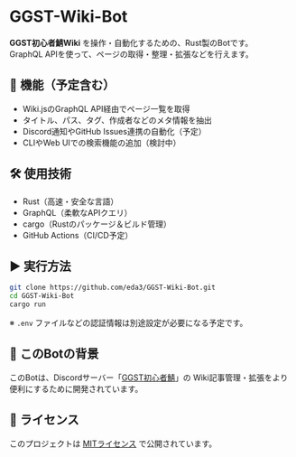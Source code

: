 # GGST-Wiki-Bot

**GGST初心者鯖Wiki** を操作・自動化するための、Rust製のBotです。  
GraphQL APIを使って、ページの取得・整理・拡張などを行えます。

## 🔧 機能（予定含む）
- Wiki.jsのGraphQL API経由でページ一覧を取得
- タイトル、パス、タグ、作成者などのメタ情報を抽出
- Discord通知やGitHub Issues連携の自動化（予定）
- CLIやWeb UIでの検索機能の追加（検討中）

## 🛠 使用技術
- Rust（高速・安全な言語）
- GraphQL（柔軟なAPIクエリ）
- cargo（Rustのパッケージ＆ビルド管理）
- GitHub Actions（CI/CD予定）

## ▶️ 実行方法

```bash
git clone https://github.com/eda3/GGST-Wiki-Bot.git
cd GGST-Wiki-Bot
cargo run
````

※ `.env` ファイルなどの認証情報は別途設定が必要になる予定です。

## 🧠 このBotの背景

このBotは、Discordサーバー「[GGST初心者鯖](https://ggst.eda3.dev)」の
Wiki記事管理・拡張をより便利にするために開発されています。

## 📌 ライセンス

このプロジェクトは [MITライセンス](./LICENSE) で公開されています。
